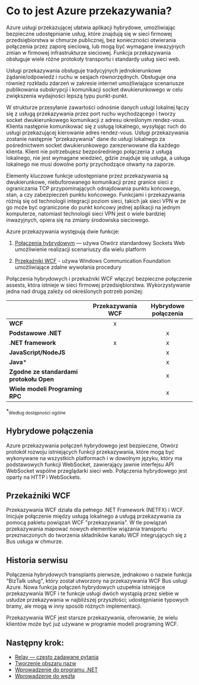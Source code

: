 <properties
    pageTitle="Co to jest Azure przekazywania? | Microsoft Azure"
    description="Omówienie przekazywania Azure"
    services="service-bus"
    documentationCenter=".net"
    authors="banisadr"
    manager="timlt"
    editor="" />

<tags
    ms.service="service-bus"
    ms.workload="na"
    ms.tgt_pltfrm="na"
    ms.devlang="multiple"
    ms.topic="article"
    ms.date="10/28/2016"
    ms.author="babanisa" />

# <a name="what-is-azure-relay"></a>Co to jest Azure przekazywania?

Azure usługi przekazującej ułatwia aplikacji hybrydowe, umożliwiając bezpieczne udostępnianie usług, które znajdują się w sieci firmowej przedsiębiorstwa w chmurze publicznej, bez konieczności otwierania połączenia przez zaporę sieciową, lub mogą być wymagane inwazyjnych zmian w firmowej infrastrukturze sieciowej. Funkcja przekazywania obsługuje wiele różne protokoły transportu i standardy usług sieci web.

Usługi przekazywania obsługuje tradycyjnych jednokierunkowe żądanie/odpowiedź i ruchu w sesjach równorzędnych. Obsługuje ona również rozkładu zdarzeń w zakresie internet umożliwiające scenariusze publikowania subskrypcji i komunikacji socket dwukierunkowego w celu zwiększenia wydajności lepszą typu punkt-punkt. 

W strukturze przesyłanie zawartości odnośnie danych usługi lokalnej łączy się z usługą przekazywania przez port ruchu wychodzącego i tworzy socket dwukierunkowego komunikacji z adresu określonym rendez-vous. Klienta następnie komunikować się z usługą lokalnego, wysyłając ruch do usługi przekazującej kierowanie adres rendez-vous. Usługi przekazywania zostanie następnie "przekazywania" dane do usługi lokalnego za pośrednictwem socket dwukierunkowego zarezerwowane dla każdego klienta. Klient nie potrzebujesz bezpośredniego połączenia z usługą lokalnego, nie jest wymagane wiedzieć, gdzie znajduje się usługa, a usługa lokalnego nie musi dowolne porty przychodzące otwarty na zaporze.

Elementy kluczowe funkcje udostępniane przez przekazywania są dwukierunkowe, niebuforowanego komunikacji przez granice sieci z ograniczania TCP przypominających odnajdowania punktu końcowego, stan, a czy zabezpieczeń punktu końcowego. Funkcjami i przekazywania różnią się od technologii integracji poziom sieci, takich jak sieci VPN w że go może być ograniczone do punkt końcowy jednej aplikacji na jednym komputerze, natomiast technologii sieci VPN jest o wiele bardziej inwazyjnych, opiera się na zmiany środowiska sieciowego.

Azure przekazywania występują dwie funkcje:

1. [Połączenia hybrydowym](#hybrid-connections) — używa Otwórz standardowy Sockets Web umożliwienie realizacji scenariuszy dla wielu platform

2. [Przekaźniki WCF](#wcf-relays) - używa Windows Communication Foundation umożliwiające zdalne wywołania procedury

Połączenia hybrydowych i przekaźniki WCF włączyć bezpieczne połączenie assests, która istnieje w sieci firmowej przedsiębiorstwa. Wykorzystywanie jedna nad drugą zależy od określonych potrzeb poniżej:

|                                    | Przekazywania WCF | Hybrydowe połączenia |
| ---------------------------------- |:---------:|:------------------:|
| **WCF**                            |     x     |                    |
| **Podstawowe .NET**                      |           |         x          |
| **.NET framework**                 |     x     |         x          |
| **JavaScript/NodeJS**              |           |         x          |
| **Java***                          |           |         x          |
| **Zgodne ze standardami protokołu Open**  |           |         x          |
| **Wiele modeli Programing RPC** |           |         x          |
*<sub>Według dostępności ogólne</sub>

## <a name="hybrid-connections"></a>Hybrydowe połączenia

Azure przekazywania połączeń hybrydowego jest bezpieczne, Otwórz protokół rozwoju istniejących funkcji przekazywania, które mogą być wykonywane na wszystkich platformach i w dowolnym języku, który ma podstawowych funkcji WebSocket, zawierający jawnie interfejsu API WebSocket wspólne przeglądarki sieci web. Połączenia hybrydowego jest oparty na HTTP i WebSockets.

## <a name="wcf-relays"></a>Przekaźniki WCF

Przekazywania WCF działa dla pełnego .NET Framework (NETFX) i WCF. Inicjuje połączenie między usługą lokalnego a usługą przekazywania za pomocą pakietu powiązań WCF "przekazywania". W tle powiązań przekazywania mapować nowych elementów wiązania transportu przeznaczonych do tworzenia składników kanału WCF integrujących się z Bus usługa w chmurze.

## <a name="service-history"></a>Historia serwisu

Połączenia hybrydowych transplants pierwsze, jednakowo o nazwie funkcja "BizTalk usług", który został utworzony na przekazywania WCF Bus usługi Azure. Nowa funkcja połączeń hybrydowych uzupełnia istniejące przekazywania WCF i te funkcje usługi dwóch wystąpią przez siebie w usłudze przekazywania w najbliższej przyszłości; udostępnianie typowych bramy, ale mogą w inny sposób różnych implementacji.

Przekazywania WCF jest starsze przekazywania, oferowanie, że wielu klientów może być już używane w programie modeli programing WCF.

## <a name="next-steps"></a>Następny krok:

- [Relay — często zadawane pytania](relay-faq.md)
- [Tworzenie obszaru nazw](relay-create-namespace-portal.md)
- [Wprowadzenie do programu .NET](relay-hybrid-connections-dotnet-get-started.md)
- [Wprowadzenie do węzła](relay-hybrid-connections-node-get-started.md)